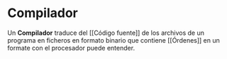 # Compilador
Un **Compilador** traduce del [[Código fuente]] de los archivos de un programa en ficheros en formato binario que contiene [[Órdenes]] en un formate con el procesador puede entender.